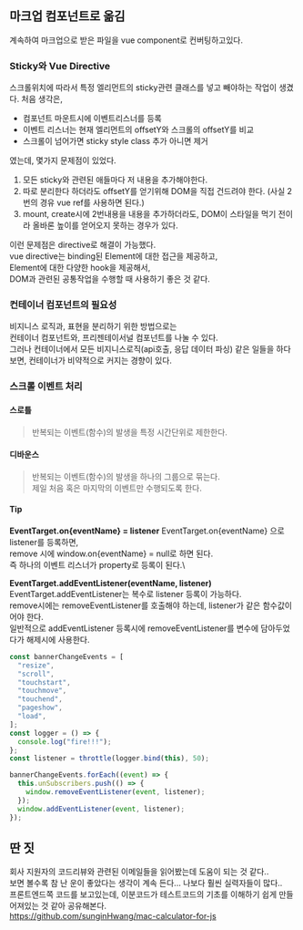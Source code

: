 ## 마크업 컴포넌트로 옮김

계속하여 마크업으로 받은 파일을 vue component로 컨버팅하고있다.

### Sticky와 Vue Directive

스크롤위치에 따라서 특정 엘리먼트의 sticky관련 클래스를 넣고 빼야하는 작업이 생겼다. 처음 생각은,

- 컴포넌트 마운트시에 이벤트리스너를 등록
- 이벤트 리스너는 현재 엘리먼트의 offsetY와 스크롤의 offsetY를 비교
- 스크롤이 넘어가면 sticky style class 추가 아니면 제거

였는데, 몇가지 문제점이 있었다.

1. 모든 sticky와 관련된 애들마다 저 내용을 추가해야한다.
2. 따로 분리한다 하더라도 offsetY를 얻기위해 DOM을 직접 건드려야 한다. (사실 2번의 경유 vue ref를 사용하면 된다.)
3. mount, create시에 2번내용을 내용을 추가하더라도, DOM이 스타일을 먹기 전이라 올바론 높이를 얻어오지 못하는 경우가 있다.

이런 문제점은 directive로 해결이 가능했다.\
vue directive는 binding된 Element에 대한 접근을 제공하고,\
Element에 대한 다양한 hook을 제공해서,\
DOM과 관련된 공통작업을 수행할 때 사용하기 좋은 것 같다.

### 컨테이너 컴포넌트의 필요성

비지니스 로직과, 표현을 분리하기 위한 방법으로는\
컨테이너 컴포넌트와, 프리젠테이서널 컴포넌트를 나눌 수 있다.\
그러나 컨테이너에서 모든 비지니스로직(api호출, 응답 데이터 파싱) 같은 일들을 하다보면, 컨테이너가 비약적으로 커지는 경향이 있다.

### 스크롤 이벤트 처리

#### 스로틀

> 반복되는 이벤트(함수)의 발생을 특정 시간단위로 제한한다.

#### 디바운스

> 반복되는 이벤트(함수)의 발생을 하나의 그룹으로 묶는다.\
> 제일 처음 혹은 마지막의 이벤트만 수행되도록 한다.

#### Tip

**EventTarget.on{eventName} = listener**
EventTarget.on{eventName} 으로 listener를 등록하면,\
remove 시에 window.on{eventName} = null로 하면 된다.\
즉 하나의 이벤트 리스너가 property로 등록이 된다.\

**EventTarget.addEventListener(eventName, listener)**
EventTarget.addEventListener는 복수로 listener 등록이 가능하다.\
remove시에는 removeEventListener를 호출해야 하는데, listener가 같은 함수값이어야 한다.\
일반적으로 addEventListener 등록시에 removeEventListener를 변수에 담아두었다가 해제시에 사용한다.

```js
const bannerChangeEvents = [
  "resize",
  "scroll",
  "touchstart",
  "touchmove",
  "touchend",
  "pageshow",
  "load",
];
const logger = () => {
  console.log("fire!!!");
};
const listener = throttle(logger.bind(this), 50);

bannerChangeEvents.forEach((event) => {
  this.unSubscribers.push(() => {
    window.removeEventListener(event, listener);
  });
  window.addEventListener(event, listener);
});
```

## 딴 짓

회사 지원자의 코드리뷰와 관련된 이메일들을 읽어봤는데 도움이 되는 것 같다..\
보면 볼수록 참 난 운이 좋았다는 생각이 계속 든다... 나보다 훨씬 실력자들이 많다..\
프론트엔드쪽 코드를 보고있는데, 이분코드가 테스트코드의 기초를 이해하기 쉽게 만들어져있는 것 같아 공유해본다.\
https://github.com/sunginHwang/mac-calculator-for-js
